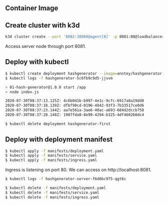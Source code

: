## Container Image
## Create cluster with k3d

```zsh
k3d cluster create --port '8082:30080@agent[0]' -p 8081:80@loadbalancer --agents 2
```

Access server node through port 8081.

## Deploy with kubectl

```zsh
$ kubectl create deployment hashgenerator --image=anntey/hashgenerator
$ kubectl logs -f hashgenerator-5c6fb9c9d5-jjvvm
```

```zsh
> 01-hash-generator@1.0.0 start /app
> node index.js

2020-07-30T08:37:13.125Z: 4c6b041b-b997-4e1c-9cfc-6917a8a19dd0
2020-07-30T08:37:18.139Z: dfbf90cd-0196-4842-93f3-7b33517ce0d6
2020-07-30T08:37:23.144Z: aa7e561a-3ae6-40ac-a693-684d2dccb758
2020-07-30T08:37:28.148Z: 1907fda0-8e99-4294-b325-4df460260dc4
```

```zsh
$ kubectl delete deployment hashgenerator-first 
```

## Deploy with deployment manifest

```zsh
$ kubectl apply -f manifests/deployment.yaml
$ kubectl apply -f manifests/service.yaml
$ kubectl apply -f manifests/ingress.yaml
```
Ingress is listening on port 80. We can access on http://localhost:8081.

```zsh
$ kubectl logs -f hashgenerator-server-f6d6bc975-qgt6c
```

```zsh
$ kubectl delete -f manifests/deployment.yaml
$ kubectl delete -f manifests/service.yaml
$ kubectl delete -f manifests/ingress.yaml
```